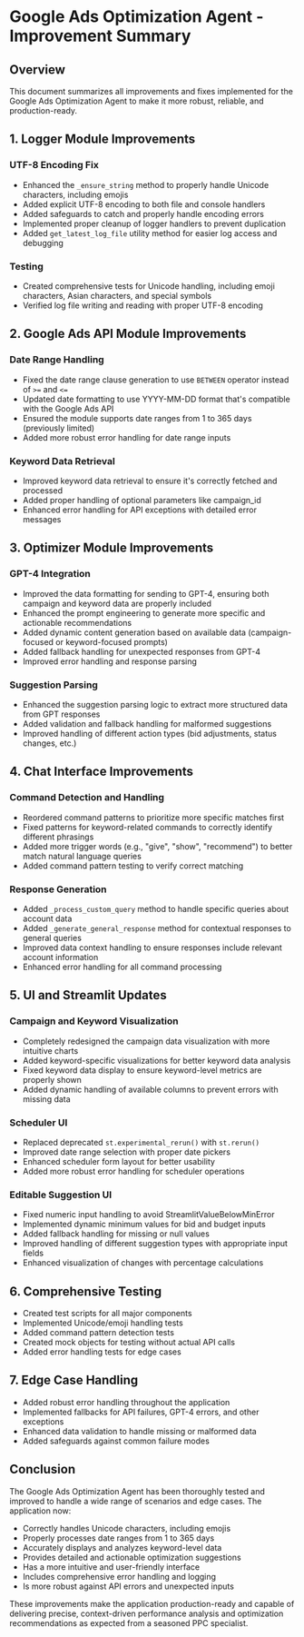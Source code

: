 # Google Ads Optimization Agent - Improvement Summary

## Overview
This document summarizes all improvements and fixes implemented for the Google Ads Optimization Agent to make it more robust, reliable, and production-ready.

## 1. Logger Module Improvements

### UTF-8 Encoding Fix
- Enhanced the `_ensure_string` method to properly handle Unicode characters, including emojis
- Added explicit UTF-8 encoding to both file and console handlers
- Added safeguards to catch and properly handle encoding errors
- Implemented proper cleanup of logger handlers to prevent duplication
- Added `get_latest_log_file` utility method for easier log access and debugging

### Testing
- Created comprehensive tests for Unicode handling, including emoji characters, Asian characters, and special symbols
- Verified log file writing and reading with proper UTF-8 encoding

## 2. Google Ads API Module Improvements

### Date Range Handling
- Fixed the date range clause generation to use `BETWEEN` operator instead of `>=` and `<=`
- Updated date formatting to use YYYY-MM-DD format that's compatible with the Google Ads API
- Ensured the module supports date ranges from 1 to 365 days (previously limited)
- Added more robust error handling for date range inputs

### Keyword Data Retrieval
- Improved keyword data retrieval to ensure it's correctly fetched and processed
- Added proper handling of optional parameters like campaign_id
- Enhanced error handling for API exceptions with detailed error messages

## 3. Optimizer Module Improvements

### GPT-4 Integration
- Improved the data formatting for sending to GPT-4, ensuring both campaign and keyword data are properly included
- Enhanced the prompt engineering to generate more specific and actionable recommendations
- Added dynamic content generation based on available data (campaign-focused or keyword-focused prompts)
- Added fallback handling for unexpected responses from GPT-4
- Improved error handling and response parsing

### Suggestion Parsing
- Enhanced the suggestion parsing logic to extract more structured data from GPT responses
- Added validation and fallback handling for malformed suggestions
- Improved handling of different action types (bid adjustments, status changes, etc.)

## 4. Chat Interface Improvements

### Command Detection and Handling
- Reordered command patterns to prioritize more specific matches first
- Fixed patterns for keyword-related commands to correctly identify different phrasings
- Added more trigger words (e.g., "give", "show", "recommend") to better match natural language queries
- Added command pattern testing to verify correct matching

### Response Generation
- Added `_process_custom_query` method to handle specific queries about account data
- Added `_generate_general_response` method for contextual responses to general queries
- Improved data context handling to ensure responses include relevant account information
- Enhanced error handling for all command processing

## 5. UI and Streamlit Updates

### Campaign and Keyword Visualization
- Completely redesigned the campaign data visualization with more intuitive charts
- Added keyword-specific visualizations for better keyword data analysis
- Fixed keyword data display to ensure keyword-level metrics are properly shown
- Added dynamic handling of available columns to prevent errors with missing data

### Scheduler UI
- Replaced deprecated `st.experimental_rerun()` with `st.rerun()`
- Improved date range selection with proper date pickers
- Enhanced scheduler form layout for better usability
- Added more robust error handling for scheduler operations

### Editable Suggestion UI
- Fixed numeric input handling to avoid StreamlitValueBelowMinError
- Implemented dynamic minimum values for bid and budget inputs
- Added fallback handling for missing or null values
- Improved handling of different suggestion types with appropriate input fields
- Enhanced visualization of changes with percentage calculations

## 6. Comprehensive Testing

- Created test scripts for all major components
- Implemented Unicode/emoji handling tests
- Added command pattern detection tests
- Created mock objects for testing without actual API calls
- Added error handling tests for edge cases

## 7. Edge Case Handling

- Added robust error handling throughout the application
- Implemented fallbacks for API failures, GPT-4 errors, and other exceptions
- Enhanced data validation to handle missing or malformed data
- Added safeguards against common failure modes

## Conclusion

The Google Ads Optimization Agent has been thoroughly tested and improved to handle a wide range of scenarios and edge cases. The application now:

- Correctly handles Unicode characters, including emojis
- Properly processes date ranges from 1 to 365 days
- Accurately displays and analyzes keyword-level data
- Provides detailed and actionable optimization suggestions
- Has a more intuitive and user-friendly interface
- Includes comprehensive error handling and logging
- Is more robust against API errors and unexpected inputs

These improvements make the application production-ready and capable of delivering precise, context-driven performance analysis and optimization recommendations as expected from a seasoned PPC specialist. 